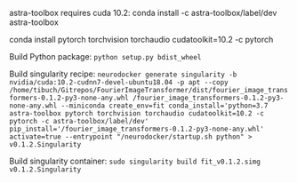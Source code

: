 astra-toolbox requires cuda 10.2: conda install -c astra-toolbox/label/dev astra-toolbox

conda install pytorch torchvision torchaudio cudatoolkit=10.2 -c pytorch

Build Python package:
`python setup.py bdist_wheel`

Build singularity recipe:
`neurodocker generate singularity -b nvidia/cuda:10.2-cudnn7-devel-ubuntu18.04 -p apt --copy /home/tibuch/Gitrepos/FourierImageTransformer/dist/fourier_image_transformers-0.1.2-py3-none-any.whl /fourier_image_transformers-0.1.2-py3-none-any.whl --miniconda create_env=fit conda_install='python=3.7 astra-toolbox pytorch torchvision torchaudio cudatoolkit=10.2 -c pytorch -c astra-toolbox/label/dev' pip_install='/fourier_image_transformers-0.1.2-py3-none-any.whl' activate=true --entrypoint "/neurodocker/startup.sh python" > v0.1.2.Singularity`

Build singularity container:
`sudo singularity build fit_v0.1.2.simg v0.1.2.Singularity`